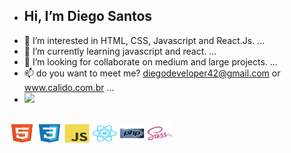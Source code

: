 - ## Hi, I’m Diego Santos
- 👀 I’m interested in HTML, CSS, Javascript and React.Js. ...
- 🌱 I’m currently learning javascript and react. ...
- 💞️ I’m looking for collaborate on medium and large projects. ...
- 📫 do you want to meet me? diegodeveloper42@gmail.com or www.calido.com.br ...
- ![](https://komarev.com/ghpvc/?username=your-github-odiegosantos&color=blueviolet)

  
<div style="display: inline_block"><br>
  <img align="center" alt="Digo-HTML" height="30" width="40" src="https://raw.githubusercontent.com/devicons/devicon/master/icons/html5/html5-original.svg">
  <img align="center" alt="Digo-CSS" height="30" width="40" src="https://raw.githubusercontent.com/devicons/devicon/master/icons/css3/css3-original.svg">
  <img align="center" alt="Digo-Js" height="30" width="40" src="https://raw.githubusercontent.com/devicons/devicon/master/icons/javascript/javascript-original.svg">
  <img align="center" alt="Digo-React" height="30" width="40" src="https://raw.githubusercontent.com/devicons/devicon/master/icons/react/react-original.svg">
  <img align="center" alt="Digo-PHP" height="30" width="40" src="https://raw.githubusercontent.com/devicons/devicon/master/icons/php/php-original.svg">
  <img align="center" alt="Digo-Sass" height="30" width="40" src="https://raw.githubusercontent.com/devicons/devicon/master/icons/sass/sass-original.svg">
</div>

<!---
odiegosantos/odiegosantos is a ✨ special ✨ repository because its `README.md` (this file) appears on your GitHub profile.
You can click the Preview link to take a look at your changes.
--->
